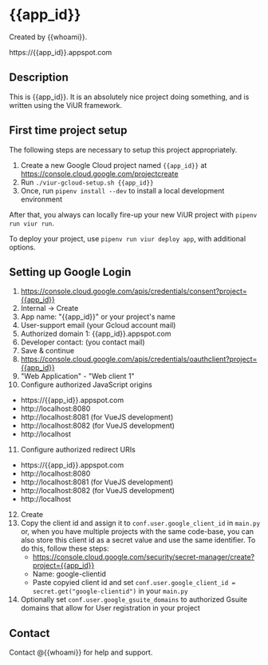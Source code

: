 # {{app_id}}

Created by {{whoami}}.

https://{{app_id}}.appspot.com


## Description

This is {{app_id}}. It is an absolutely nice project doing something, and is written using the ViUR framework.


## First time project setup

The following steps are necessary to setup this project appropriately.

1. Create a new Google Cloud project named `{{app_id}}` at https://console.cloud.google.com/projectcreate
2. Run `./viur-gcloud-setup.sh {{app_id}}`
3. Once, run `pipenv install --dev` to install a local development environment


After that, you always can locally fire-up your new ViUR project with `pipenv run viur run`.

To deploy your project, use `pipenv run viur deploy app`, with additional options.

## Setting up Google Login

1. https://console.cloud.google.com/apis/credentials/consent?project={{app_id}}
2. Internal -> Create
3. App name: "{{app_id}}" or your project's name
4. User-support email (your Gcloud account mail)
5. Authorized domain 1: {{app_id}}.appspot.com
6. Developer contact: (you contact mail)
7. Save & continue
8. https://console.cloud.google.com/apis/credentials/oauthclient?project={{app_id}}
9. "Web Application" - "Web client 1"
10. Configure authorized JavaScript origins
  - https://{{app_id}}.appspot.com
  - http://localhost:8080
  - http://localhost:8081 (for VueJS development)
  - http://localhost:8082 (for VueJS development)
  - http://localhost
11. Configure authorized redirect URIs
  - https://{{app_id}}.appspot.com
  - http://localhost:8080
  - http://localhost:8081 (for VueJS development)
  - http://localhost:8082 (for VueJS development)
  - http://localhost
12. Create
13. Copy the client id and assign it to `conf.user.google_client_id` in `main.py` or,
    when you have multiple projects with the same code-base, you can also store this client id as a secret value and use the same
    identifier. To do this, follow these steps:
    - https://console.cloud.google.com/security/secret-manager/create?project={{app_id}}
    - Name: google-clientid
    - Paste copyied client id and set `conf.user.google_client_id = secret.get("google-clientid")` in your `main.py`
14. Optionally set `conf.user.google_gsuite_domains` to authorized Gsuite domains that allow for User registration in your project

## Contact

Contact @{{whoami}} for help and support.
